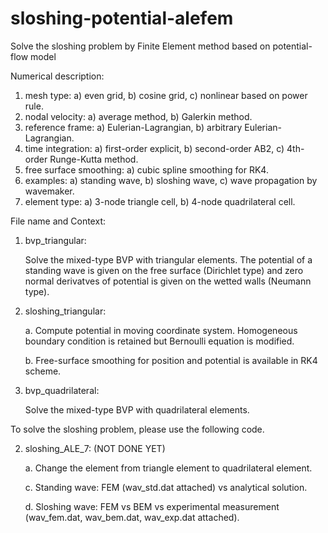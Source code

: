 # sloshing-potential-alefem

Solve the sloshing problem by Finite Element method based on potential-flow model

Numerical description:

1. mesh type: a) even grid, b) cosine grid, c) nonlinear based on power rule.
2. nodal velocity: a) average method, b) Galerkin method.
3. reference frame: a) Eulerian-Lagrangian, b) arbitrary Eulerian-Lagrangian.
4. time integration: a) first-order explicit, b) second-order AB2, c) 4th-order Runge-Kutta method.
5. free surface smoothing: a) cubic spline smoothing for RK4.
6. examples: a) standing wave, b) sloshing wave, c) wave propagation by wavemaker.
7. element type: a) 3-node triangle cell, b) 4-node quadrilateral cell.

File name and Context:

1. bvp_triangular:

    Solve the mixed-type BVP with triangular elements. The potential of a standing wave is given on the free surface (Dirichlet type) and zero normal derivatves of potential is given on the wetted walls (Neumann type).

2. sloshing_triangular:

    a. Compute potential in moving coordinate system. Homogeneous boundary condition is retained but Bernoulli equation is modified.
    
    b. Free-surface smoothing for position and potential is available in RK4 scheme.

3. bvp_quadrilateral:

    Solve the mixed-type BVP with quadrilateral elements.
   
To solve the sloshing problem, please use the following code.


2. sloshing_ALE_7: (NOT DONE YET)

    a. Change the element from triangle element to quadrilateral element.
    
    
        
    c. Standing wave: FEM (wav_std.dat attached) vs analytical solution.
    
    d. Sloshing wave: FEM vs BEM vs experimental measurement (wav_fem.dat, wav_bem.dat, wav_exp.dat attached).
